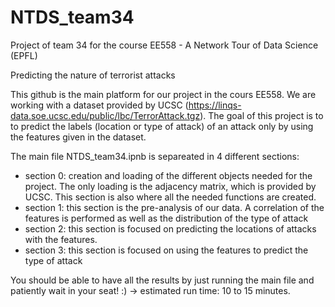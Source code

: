 # NTDS_team34
Project of team 34 for the course EE558 - A Network Tour of Data Science (EPFL)


Predicting the nature of terrorist attacks 


This github is the main platform for our project in the cours EE558. We are working with a dataset provided by UCSC (https://linqs-data.soe.ucsc.edu/public/lbc/TerrorAttack.tgz).  The goal of this project is to to predict the labels (location or type of attack) of an attack only by using the features given in the dataset. 

The main file NTDS_team34.ipnb is separeated in 4 different sections:
- section 0: creation and loading of the different objects needed for the project. The only loading is the adjacency matrix, which is provided by UCSC. This section is also where all the needed functions are created.
- section 1: this section is the pre-analysis of our data. A correlation of the features is performed as well as the distribution of the type of attack
- section 2: this section is focused on predicting the locations of attacks with the features.
- section 3: this section is focused on using the features to predict the type of attack

You should be able to have all the results by just running the main file and patiently wait in your seat! :)
-> estimated run time: 10 to 15 minutes.
